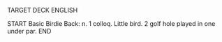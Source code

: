 TARGET DECK
ENGLISH

START
Basic
Birdie
Back: n. 1 colloq. Little bird. 2 golf hole played in one under par.
END
